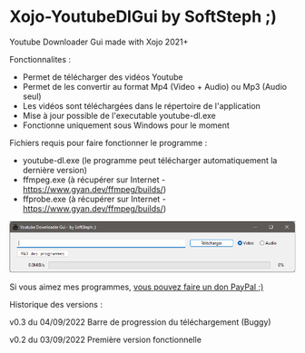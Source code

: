 # Xojo-YoutubeDlGui by SoftSteph ;)
Youtube Downloader Gui made with Xojo 2021+


Fonctionnalites :
- Permet de télécharger des vidéos Youtube
- Permet de les convertir au format Mp4 (Video + Audio) ou Mp3 (Audio seul)
- Les vidéos sont téléchargées dans le répertoire de l'application
- Mise à jour possible de l'executable youtube-dl.exe
- Fonctionne uniquement sous Windows pour le moment

Fichiers requis pour faire fonctionner le programme :
- youtube-dl.exe (le programme peut télécharger automatiquement la dernière version)
- ffmpeg.exe (à récupérer sur Internet - https://www.gyan.dev/ffmpeg/builds/)
- ffprobe.exe (à récupérer sur Internet - https://www.gyan.dev/ffmpeg/builds/)

<img src="WindowsCapture.png" width="640">

Si vous aimez mes programmes, <a href="https://www.paypal.com/donate/?hosted_button_id=GY5LTDDPZ2HZG"> vous pouvez faire un don PayPal ;)</a>

Historique des versions :

v0.3 du 04/09/2022
Barre de progression du téléchargement (Buggy)

v0.2 du 03/09/2022
Première version fonctionnelle
